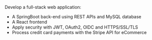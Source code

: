 Develop a full-stack web application:
- A SpringBoot back-end using REST APIs and MySQL database
- A React frontend
- Apply security with JWT, OAuth2, OIDC and HTTPS/SSL/TLS
- Process credit card payments with the Stripe API for eCommerce
